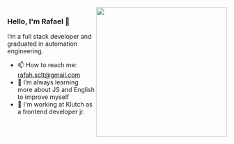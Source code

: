 <img align="right" src="https://github.com/josepholiveira/josepholiveira/blob/master/images/illustration.png" width="300"/>

### Hello, I'm Rafael 👋

I’m a full stack developer and graduated in automation engineering.

- 📫  How to reach me: rafah.sclt@gmail.com
- 🌱  I’m always learning more about JS and English to improve myself
- 👯  I'm working at Klutch as a frontend developer jr.  
